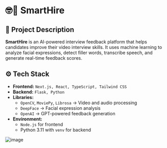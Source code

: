 # 🤓👔 SmartHire

## 📌 Project Description
**SmartHire** is an AI-powered interview feedback platform that helps candidates improve their video interview skills. It uses machine learning to analyze facial expressions, detect filler words, transcribe speech, and generate real-time feedback scores.

## ⚙️ Tech Stack
- **Frontend:** ```Next.js, React, TypeScript, Tailwind CSS```
- **Backend:** ```Flask, Python```
- **Libraries:**  
  - `OpenCV`, `MoviePy`, `Librosa` → Video and audio processing  
  - `DeepFace` → Facial expression analysis  
  - `OpenAI` → GPT-powered feedback generation  
- **Environment:**  
  - ```Node.js``` for frontend  
  - Python 3.11 with `venv` for backend  

![image](https://github.com/user-attachments/assets/a3fe1b03-c9d0-4ed8-8305-cf04e2accca5)
